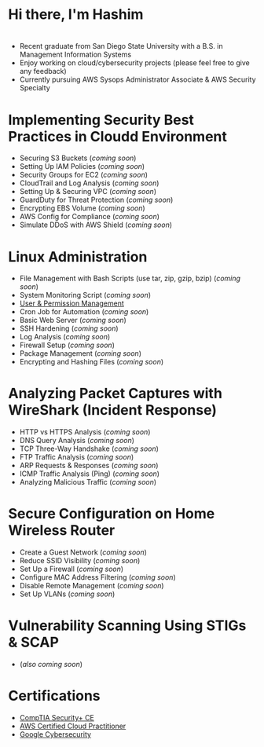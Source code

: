 # Hi there, I'm Hashim 
# 
- Recent graduate from San Diego State University with a B.S. in Management Information Systems
- Enjoy working on cloud/cybersecurity projects (please feel free to give any feedback)
- Currently pursuing AWS Sysops Administrator Associate & AWS Security Specialty 
# Implementing Security Best Practices in Cloudd Environment
- Securing S3 Buckets (*coming soon*)
- Setting Up IAM Policies (*coming soon*)
- Security Groups for EC2 (*coming soon*)
- CloudTrail and Log Analysis (*coming soon*)
- Setting Up & Securing VPC (*coming soon*)
- GuardDuty for Threat Protection (*coming soon*)
- Encrypting EBS Volume (*coming soon*)
- AWS Config for Compliance (*coming soon*)
- Simulate DDoS with AWS Shield (*coming soon*)

# Linux Administration 
- File Management with Bash Scripts (use tar, zip, gzip, bzip) (*coming soon*)
- System Monitoring Script (*coming soon*)
- [User & Permission Management](https://github.com/HashimAhmed627/Linux-User-and-Permission-Management)
- Cron Job for Automation (*coming soon*)
- Basic Web Server (*coming soon*)
- SSH Hardening (*coming soon*)
- Log Analysis (*coming soon*)
- Firewall Setup (*coming soon*)
- Package Management (*coming soon*)
- Encrypting and Hashing Files (*coming soon*)
  
# Analyzing Packet Captures with WireShark (Incident Response)
- HTTP vs HTTPS Analysis (*coming soon*)
- DNS Query Analysis (*coming soon*)
- TCP Three-Way Handshake (*coming soon*)
- FTP Traffic Analysis (*coming soon*)
- ARP Requests & Responses (*coming soon*)
- ICMP Traffic Analysis (Ping) (*coming soon*)
- Analyzing Malicious Traffic (*coming soon*)

# Secure Configuration on Home Wireless Router
- Create a Guest Network (*coming soon*)
- Reduce SSID Visibility (*coming soon*)
- Set Up a Firewall (*coming soon*)
- Configure MAC Address Filtering (*coming soon*)
- Disable Remote Management (*coming soon*)
- Set Up VLANs (*coming soon*)

# Vulnerability Scanning Using STIGs & SCAP
- (*also coming soon*)


# Certifications 
- [CompTIA Security+ CE](https://www.credly.com/badges/18d35d93-1e2e-44ae-a692-93755466aeda/public_url)
- [AWS Certified Cloud Practitioner](https://www.credly.com/badges/f0787697-f48a-4703-a700-16d71e7ba718/public_url)
- [Google Cybersecurity](https://www.credly.com/badges/bf803193-17ab-4d07-bd9b-ac2d78dae609/public_url)
